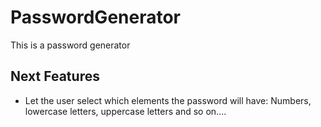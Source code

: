# PasswordGenerator

This is a password generator

## Next Features
 * Let the user select which elements the password will have: Numbers, lowercase letters, uppercase letters and so on....
